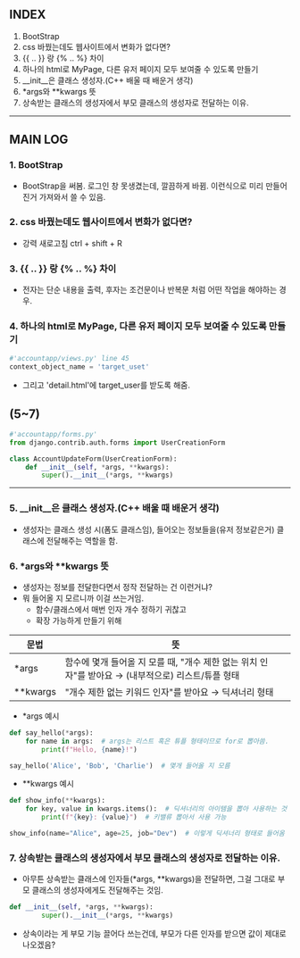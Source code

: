 ## INDEX
1. BootStrap
2. css 바꿨는데도 웹사이트에서 변화가 없다면?
3. {{ .. }} 랑 {% .. %} 차이
4. 하나의 html로 MyPage, 다른 유저 페이지 모두 보여줄 수 있도록 만들기
5. __init__은 클래스 생성자.(C++ 배울 때 배운거 생각)
6. *args와 **kwargs 뜻
7. 상속받는 클래스의 생성자에서 부모 클래스의 생성자로 전달하는 이유.
---
## MAIN LOG
### 1. BootStrap
+ BootStrap을 써봄. 로그인 창 못생겼는데, 깔끔하게 바뀜. 이런식으로 미리 만들어진거 가져와서 쓸 수 있음.

### 2. css 바꿨는데도 웹사이트에서 변화가 없다면?
+ 강력 새로고침  ctrl + shift + R

### 3. {{ .. }} 랑 {% .. %} 차이
+ 전자는 단순 내용을 출력, 후자는 조건문이나 반복문 처럼 어떤 작업을 해야하는 경우.

### 4. 하나의 html로 MyPage, 다른 유저 페이지 모두 보여줄 수 있도록 만들기
```python
#'accountapp/views.py' line 45
context_object_name = 'target_uset' 
```
 + 그리고 'detail.html'에 target_user를 받도록 해줌.


## (5~7)
```python
#'accountapp/forms.py'
from django.contrib.auth.forms import UserCreationForm

class AccountUpdateForm(UserCreationForm):
    def __init__(self, *args, **kwargs):
        super().__init__(*args, **kwargs)
```
---
### 5. __init__은 클래스 생성자.(C++ 배울 때 배운거 생각)
+ 생성자는 클래스 생성 시(폼도 클래스임), 들어오는 정보들을(유저 정보같은거) 클래스에 전달해주는 역할을 함.

### 6. *args와 **kwargs 뜻
+ 생성자는 정보를 전달한다면서 정작 전달하는 건 이런거냐?
+ 뭐 들어올 지 모르니까 이걸 쓰는거임.
  + 함수/클래스에서 매번 인자 개수 정하기 귀찮고
  + 확장 가능하게 만들기 위해



|문법| 뜻                                                            |
|---|--------------------------------------------------------------|
|*args| 함수에 몇개 들어올 지 모를 때, "개수 제한 없는 위치 인자"를 받아요 → (내부적으로) 리스트/튜플 형태 |
|**kwargs| "개수 제한 없는 키워드 인자"를 받아요 → 딕셔너리 형태                             |

- *args 예시
```python
def say_hello(*args):
    for name in args:  # args는 리스트 혹은 튜플 형태이므로 for로 뽑아씀.
        print(f"Hello, {name}!")

say_hello('Alice', 'Bob', 'Charlie')  # 몇개 들어올 지 모름 
```

- **kwargs 예시
```python
def show_info(**kwargs):
    for key, value in kwargs.items():  # 딕셔너리의 아이템을 뽑아 사용하는 것
        print(f"{key}: {value}")  # 키밸류 뽑아서 사용 가능

show_info(name="Alice", age=25, job="Dev")  # 이렇게 딕셔너리 형태로 들어옴

```

### 7. 상속받는 클래스의 생성자에서 부모 클래스의 생성자로 전달하는 이유.
+ 아무튼 상속받는 클래스에 인자들(*args, **kwargs)을 전달하면, 그걸 그대로 부모 클래스의 생성자에게도 전달해주는 것임.
```python
def __init__(self, *args, **kwargs):
        super().__init__(*args, **kwargs)
```
+ 상속이라는 게 부모 기능 끌어다 쓰는건데, 부모가 다른 인자를 받으면 값이 제대로 나오겠음?
